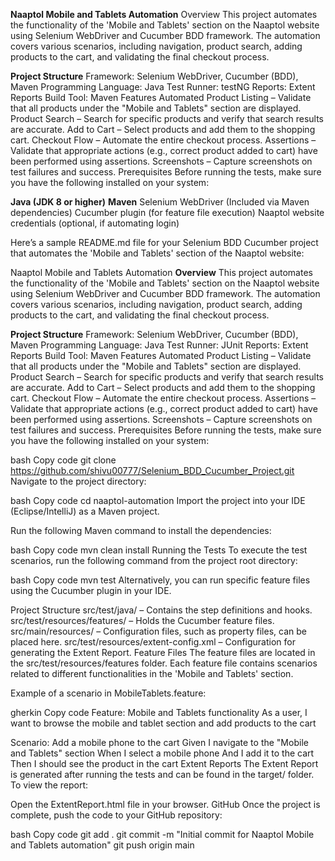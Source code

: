 **Naaptol Mobile and Tablets Automation**
Overview
This project automates the functionality of the 'Mobile and Tablets' section on the Naaptol website using Selenium WebDriver and Cucumber BDD framework. The automation covers various scenarios, including navigation, product search, adding products to the cart, and validating the final checkout process.

**Project Structure**
Framework: Selenium WebDriver, Cucumber (BDD), Maven
Programming Language: Java
Test Runner: testNG
Reports: Extent Reports
Build Tool: Maven
Features Automated
Product Listing – Validate that all products under the "Mobile and Tablets" section are displayed.
Product Search – Search for specific products and verify that search results are accurate.
Add to Cart – Select products and add them to the shopping cart.
Checkout Flow – Automate the entire checkout process.
Assertions – Validate that appropriate actions (e.g., correct product added to cart) have been performed using assertions.
Screenshots – Capture screenshots on test failures and success.
Prerequisites
Before running the tests, make sure you have the following installed on your system:

**Java (JDK 8 or higher)**
**Maven**
Selenium WebDriver (Included via Maven dependencies)
Cucumber plugin (for feature file execution)
Naaptol website credentials (optional, if automating login)


Here’s a sample README.md file for your Selenium BDD Cucumber project that automates the 'Mobile and Tablets' section of the Naaptol website:

Naaptol Mobile and Tablets Automation
**Overview**
This project automates the functionality of the 'Mobile and Tablets' section on the Naaptol website using Selenium WebDriver and Cucumber BDD framework. The automation covers various scenarios, including navigation, product search, adding products to the cart, and validating the final checkout process.

**Project Structure**
Framework: Selenium WebDriver, Cucumber (BDD), Maven
Programming Language: Java
Test Runner: JUnit
Reports: Extent Reports
Build Tool: Maven
Features Automated
Product Listing – Validate that all products under the "Mobile and Tablets" section are displayed.
Product Search – Search for specific products and verify that search results are accurate.
Add to Cart – Select products and add them to the shopping cart.
Checkout Flow – Automate the entire checkout process.
Assertions – Validate that appropriate actions (e.g., correct product added to cart) have been performed using assertions.
Screenshots – Capture screenshots on test failures and success.
Prerequisites
Before running the tests, make sure you have the following installed on your system:


bash
Copy code
git clone https://github.com/shivu00777/Selenium_BDD_Cucumber_Project.git
Navigate to the project directory:

bash
Copy code
cd naaptol-automation
Import the project into your IDE (Eclipse/IntelliJ) as a Maven project.

Run the following Maven command to install the dependencies:

bash
Copy code
mvn clean install
Running the Tests
To execute the test scenarios, run the following command from the project root directory:

bash
Copy code
mvn test
Alternatively, you can run specific feature files using the Cucumber plugin in your IDE.

Project Structure
src/test/java/ – Contains the step definitions and hooks.
src/test/resources/features/ – Holds the Cucumber feature files.
src/main/resources/ – Configuration files, such as property files, can be placed here.
src/test/resources/extent-config.xml – Configuration for generating the Extent Report.
Feature Files
The feature files are located in the src/test/resources/features folder. Each feature file contains scenarios related to different functionalities in the 'Mobile and Tablets' section.

Example of a scenario in MobileTablets.feature:

gherkin
Copy code
Feature: Mobile and Tablets functionality
  As a user, I want to browse the mobile and tablet section and add products to the cart

  Scenario: Add a mobile phone to the cart
    Given I navigate to the "Mobile and Tablets" section
    When I select a mobile phone
    And I add it to the cart
    Then I should see the product in the cart
Extent Reports
The Extent Report is generated after running the tests and can be found in the target/ folder. To view the report:

Open the ExtentReport.html file in your browser.
GitHub
Once the project is complete, push the code to your GitHub repository:

bash
Copy code
git add .
git commit -m "Initial commit for Naaptol Mobile and Tablets automation"
git push origin main

